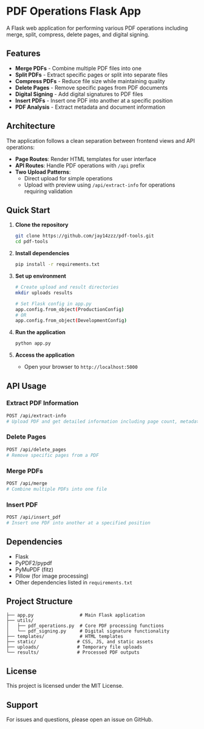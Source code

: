 # PDF Operations Flask App

A Flask web application for performing various PDF operations including merge, split, compress, delete pages, and digital signing.

## Features

- **Merge PDFs** - Combine multiple PDF files into one
- **Split PDFs** - Extract specific pages or split into separate files
- **Compress PDFs** - Reduce file size while maintaining quality
- **Delete Pages** - Remove specific pages from PDF documents
- **Digital Signing** - Add digital signatures to PDF files
- **Insert PDFs** - Insert one PDF into another at a specific position
- **PDF Analysis** - Extract metadata and document information

## Architecture

The application follows a clean separation between frontend views and API operations:

- **Page Routes**: Render HTML templates for user interface
- **API Routes**: Handle PDF operations with `/api` prefix
- **Two Upload Patterns**:
  - Direct upload for simple operations
  - Upload with preview using `/api/extract-info` for operations requiring validation

## Quick Start

1. **Clone the repository**
   ```bash
   git clone https://github.com/jay14zzz/pdf-tools.git
   cd pdf-tools
   ```

2. **Install dependencies**
   ```bash
   pip install -r requirements.txt
   ```

3. **Set up environment**
   ```bash
   # Create upload and result directories
   mkdir uploads results
   
   # Set Flask config in app.py
   app.config.from_object(ProductionConfig)
   # OR
   app.config.from_object(DevelopmentConfig)
   ```

4. **Run the application**
   ```bash
   python app.py
   ```

5. **Access the application**
   - Open your browser to `http://localhost:5000`

## API Usage

### Extract PDF Information
```bash
POST /api/extract-info
# Upload PDF and get detailed information including page count, metadata, etc.
```

### Delete Pages
```bash
POST /api/delete_pages
# Remove specific pages from a PDF
```

### Merge PDFs
```bash
POST /api/merge
# Combine multiple PDFs into one file
```

### Insert PDF
```bash
POST /api/insert_pdf
# Insert one PDF into another at a specified position
```

## Dependencies

- Flask
- PyPDF2/pypdf
- PyMuPDF (fitz)
- Pillow (for image processing)
- Other dependencies listed in `requirements.txt`

## Project Structure

```
├── app.py                 # Main Flask application
├── utils/
│   ├── pdf_operations.py  # Core PDF processing functions
│   └── pdf_signing.py     # Digital signature functionality
├── templates/             # HTML templates
├── static/               # CSS, JS, and static assets
├── uploads/              # Temporary file uploads
└── results/              # Processed PDF outputs
```


## License

This project is licensed under the MIT License.

## Support

For issues and questions, please open an issue on GitHub.
